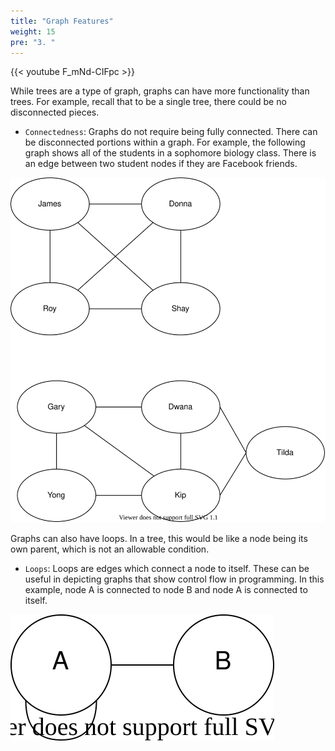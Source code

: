 ```yaml
---
title: "Graph Features"
weight: 15
pre: "3. "
---
```

{{< youtube F_mNd-CIFpc  >}}

While trees are a type of graph, graphs can have more functionality than trees. For example, recall that to be a single tree, there could be no disconnected pieces. 


- `Connectedness`: Graphs do not require being fully connected. There can be disconnected portions within a graph. For example, the following graph shows all of the students in a sophomore biology class. There is an edge between two student nodes if they are Facebook friends. 

![Friends Group](images/6/friends.svg)



Graphs can also have loops. In a tree, this would be like a node being its own parent, which is not an allowable condition. 


- `Loops`: Loops are edges which connect a node to itself. These can be useful in depicting graphs that show control flow in programming. In this example, node A is connected to node B and node A is connected to itself. 

![With a Loop](images/6/loop2.svg)
